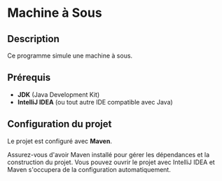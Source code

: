 # Machine à Sous

## Description

Ce programme simule une machine à sous.

## Prérequis

- **JDK** (Java Development Kit)
- **IntelliJ IDEA** (ou tout autre IDE compatible avec Java)

## Configuration du projet

Le projet est configuré avec **Maven**.

Assurez-vous d'avoir Maven installé pour gérer les dépendances et la construction du projet. Vous pouvez ouvrir le projet avec IntelliJ IDEA et Maven s'occupera de la configuration automatiquement.

